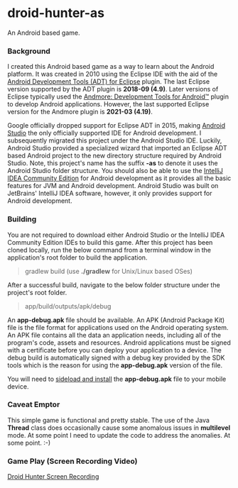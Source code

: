 # droid-hunter-as
An Android based game.

### Background
I created this Android based game as a way to learn about the Android platform. It was
created in 2010 using the Eclipse IDE with the aid of the [Android Development Tools (ADT) 
for Eclipse](https://marketplace.eclipse.org/content/android-development-tools-eclipse) 
plugin. The last Eclipse version supported by the ADT plugin is **2018-09 (4.9)**. Later versions
of Eclipse typically used the [Andmore: Development Tools for Android™](https://marketplace.eclipse.org/content/andmore-development-tools-android%E2%84%A2) 
plugin to develop Android applications. However, the last supported Eclipse version for the Andmore plugin is **2021-03 (4.19)**.

Google officially dropped support for Eclipse ADT in 2015, making [Android Studio](https://developer.android.com/studio) the only 
officially supported IDE for Android development. I subsequently migrated this project under the
Android Studio IDE. Luckily, Android Studio provided a specialized wizard that imported an Eclipse
ADT based Android project to the new directory structure required by Android Studio. Note, this project's
name has the suffix **-as** to denote it uses the Android Studio folder structure. You should
also be able to use the [IntelliJ IDEA Community Edition](https://www.jetbrains.com/idea/download/other.html) for Android development as it provides 
all the basic features for JVM and Android development. Android Studio was built on JetBrains' 
IntelliJ IDEA software, however, it only provides support for Android development.

### Building
You are not required to download either Android Studio or the IntelliJ IDEA Community Edition IDEs
to build this game. After this project has been cloned locally, run the below command from a terminal 
window in the application's root folder to build the application.

> gradlew build (use **./gradlew** for Unix/Linux based OSes)

After a successful build, navigate to the below folder structure under the project's root folder.

> app/build/outputs/apk/debug

An **app-debug.apk** file should be available. An APK (Android Package Kit) file is the file format 
for applications used on the Android operating system. An APK file contains all the data an 
application needs, including all of the program's code, assets and resources. Android applications
must be signed with a certificate before you can deploy your application to a device. The debug build 
is automatically signed with a debug key provided by the SDK tools which is the reason for using the
**app-debug.apk** version of the file.

You will need to [sideload and install](https://www.howtogeek.com/313433/how-to-sideload-apps-on-android/)
the **app-debug.apk** file to your mobile device.

### Caveat Emptor
This simple game is functional and pretty stable. The use of the Java **Thread** class does 
occasionally cause some anomalous issues in **multilevel** mode. At some point I need to update the code 
to address the anomalies. At some point. :-)

### Game Play (Screen Recording Video)
[Droid Hunter Screen Recording](https://github.com/user-attachments/assets/ebe623f0-2218-4c5b-8f05-a83339aa48f3)
